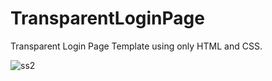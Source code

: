 # TransparentLoginPage
Transparent Login Page Template using only HTML and CSS.

![ss2](https://user-images.githubusercontent.com/79679210/109466679-1a4c0100-7a90-11eb-921f-2b74ba88c103.PNG)
